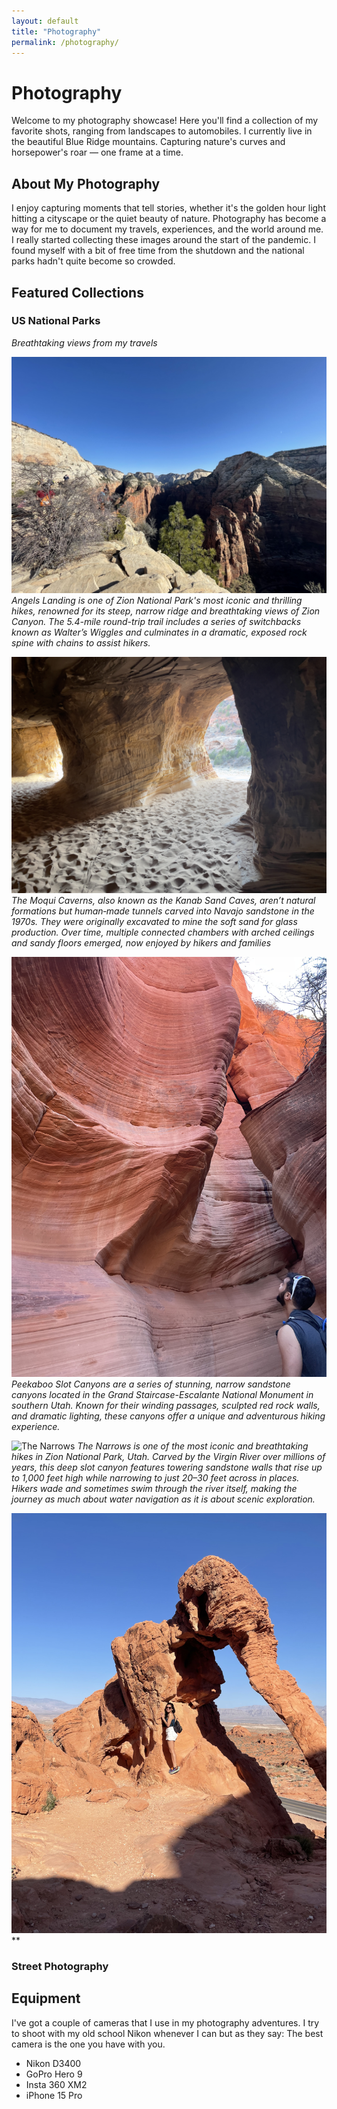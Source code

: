 ```yaml
---
layout: default
title: "Photography"
permalink: /photography/
---
```


# Photography

Welcome to my photography showcase! Here you'll find a collection of my favorite shots, ranging from landscapes to automobiles. I currently live in the beautiful Blue Ridge mountains. Capturing nature's curves and horsepower's roar — one frame at a time.

## About My Photography

I enjoy capturing moments that tell stories, whether it's the golden hour light hitting a cityscape or the quiet beauty of nature. Photography has become a way for me to document my travels, experiences, and the world around me. I really started collecting these images around the start of the pandemic. I found myself with a bit of free time from the shutdown and the national parks hadn't quite become so crowded. 

## Featured Collections

### US National Parks
*Breathtaking views from my travels*


![Angels Landing](/assets/images/photography/AngelsLanding.jpeg)
*Angels Landing is one of Zion National Park's most iconic and thrilling hikes, renowned for its steep, narrow ridge and breathtaking views of Zion Canyon. The 5.4-mile round-trip trail includes a series of switchbacks known as Walter’s Wiggles and culminates in a dramatic, exposed rock spine with chains to assist hikers.*

![MoquiCaverns](/assets/images/photography/MoquiCaverns.jpeg)
*The Moqui Caverns, also known as the Kanab Sand Caves, aren’t natural formations but human‑made tunnels carved into Navajo sandstone in the 1970s. They were originally excavated to mine the soft sand for glass production. Over time, multiple connected chambers with arched ceilings and sandy floors emerged, now enjoyed by hikers and families*

![Peekaboo Slot Canyons](/assets/images/photography/PeekabooSlotCanyon.jpeg)
*Peekaboo Slot Canyons are a series of stunning, narrow sandstone canyons located in the Grand Staircase-Escalante National Monument in southern Utah. Known for their winding passages, sculpted red rock walls, and dramatic lighting, these canyons offer a unique and adventurous hiking experience.*

![The Narrows ](/assets/images/photography/Thenarrows.jpg)
*The Narrows is one of the most iconic and breathtaking hikes in Zion National Park, Utah. Carved by the Virgin River over millions of years, this deep slot canyon features towering sandstone walls that rise up to 1,000 feet high while narrowing to just 20–30 feet across in places. Hikers wade and sometimes swim through the river itself, making the journey as much about water navigation as it is about scenic exploration.*

![Valley of Fire](/assets/images/photography/ValleyofFireStatePark.jpeg)
**

### Street Photography

## Equipment

I've got a couple of cameras that I use in my photography adventures. I try to shoot with my old school Nikon whenever I can but as they say: The best camera is the one you have with you.

- Nikon D3400
- GoPro Hero 9 
- Insta 360 XM2
- iPhone 15 Pro

